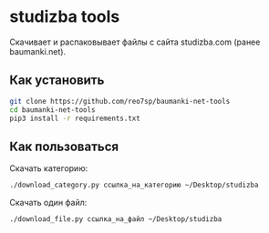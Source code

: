 # studizba tools

Скачивает и распаковывает файлы с сайта studizba.com (ранее baumanki.net).

## Как установить

```sh
git clone https://github.com/reo7sp/baumanki-net-tools
cd baumanki-net-tools
pip3 install -r requirements.txt
```

## Как пользоваться

Скачать категорию:
```sh
./download_category.py ссылка_на_категорию ~/Desktop/studizba
```

Скачать один файл:
```sh
./download_file.py ссылка_на_файл ~/Desktop/studizba
```
